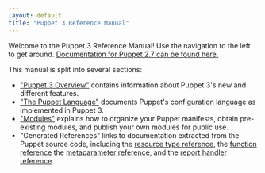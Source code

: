 ```yaml
---
layout: default
title: "Puppet 3 Reference Manual"
---
```



Welcome to the Puppet 3 Reference Manual! Use the navigation to the left to get around. [Documentation for Puppet 2.7 can be found here.](/puppet/2.7/reference)

This manual is split into several sections: 

* ["Puppet 3 Overview"](./index.html) contains information about Puppet 3's new and different features.
* ["The Puppet Language"](./lang_summary.html) documents Puppet's configuration language as implemented in Puppet 3.
* ["Modules"](./modules_fundamentals.html) explains how to organize your Puppet manifests, obtain pre-existing modules, and publish your own modules for public use.
* "Generated References" links to documentation extracted from the Puppet source code, including the [resource type reference](/references/3.0.0/type.html), the [function reference](/references/3.0.0/function.html) the [metaparameter reference](/references/3.0.0/metaparameter.html), and the [report handler reference](/references/3.0.0/report.html).

